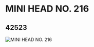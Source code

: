 # MINI HEAD NO. 216
## 42523
![MINI HEAD NO. 216](https://lc-www-live-s.legocdn.com/media/bricks/5/2/4168995.jpg)